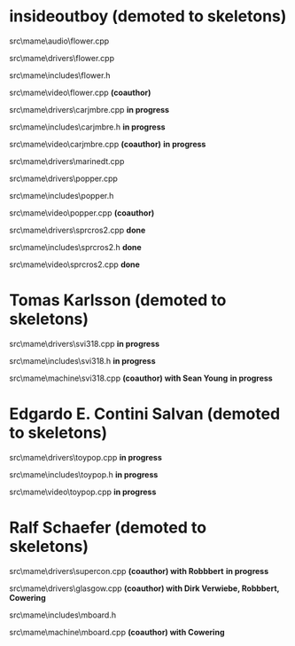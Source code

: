 insideoutboy (demoted to skeletons)
============

src\mame\audio\flower.cpp 

src\mame\drivers\flower.cpp 

src\mame\includes\flower.h 

src\mame\video\flower.cpp **(coauthor)**

src\mame\drivers\carjmbre.cpp **in progress**

src\mame\includes\carjmbre.h **in progress**

src\mame\video\carjmbre.cpp **(coauthor)** **in progress**

src\mame\drivers\marinedt.cpp 

src\mame\drivers\popper.cpp 

src\mame\includes\popper.h 

src\mame\video\popper.cpp **(coauthor)**

src\mame\drivers\sprcros2.cpp **done**

src\mame\includes\sprcros2.h **done**

src\mame\video\sprcros2.cpp **done**

Tomas Karlsson  (demoted to skeletons)
==============

src\mame\drivers\svi318.cpp **in progress**

src\mame\includes\svi318.h **in progress**

src\mame\machine\svi318.cpp **(coauthor) with Sean Young** **in progress**


Edgardo E. Contini Salvan (demoted to skeletons)
=========================

src\mame\drivers\toypop.cpp **in progress**

src\mame\includes\toypop.h **in progress**

src\mame\video\toypop.cpp **in progress**


Ralf Schaefer (demoted to skeletons)
=============
src\mame\drivers\supercon.cpp **(coauthor) with Robbbert** **in progress**

src\mame\drivers\glasgow.cpp **(coauthor) with Dirk Verwiebe, Robbbert, Cowering**

src\mame\includes\mboard.h 

src\mame\machine\mboard.cpp **(coauthor) with Cowering**
